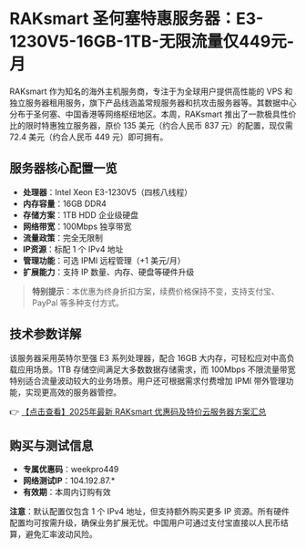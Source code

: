 # RAKsmart 圣何塞特惠服务器：E3-1230V5-16GB-1TB-无限流量仅449元-月

RAKsmart 作为知名的海外主机服务商，专注于为全球用户提供高性能的 VPS 和独立服务器租用服务，旗下产品线涵盖常规服务器和抗攻击服务器等。其数据中心分布于圣何塞、中国香港等网络枢纽地区。本周，RAKsmart 推出了一款极具性价比的限时特惠独立服务器，原价 135 美元（约合人民币 837 元）的配置，现仅需 72.4 美元（约合人民币 449 元）即可拥有。

## 服务器核心配置一览

- **处理器**：Intel Xeon E3-1230V5（四核八线程）
- **内存容量**：16GB DDR4
- **存储方案**：1TB HDD 企业级硬盘
- **网络带宽**：100Mbps 独享带宽
- **流量政策**：完全无限制
- **IP资源**：标配 1 个 IPv4 地址
- **管理功能**：可选 IPMI 远程管理（+1 美元/月）
- **扩展能力**：支持 IP 数量、内存、硬盘等硬件升级

> **特别提示**：本优惠为终身折扣方案，续费价格保持不变，支持支付宝、PayPal 等多种支付方式。

## 技术参数详解

该服务器采用英特尔至强 E3 系列处理器，配合 16GB 大内存，可轻松应对中高负载应用场景。1TB 存储空间满足大多数数据存储需求，而 100Mbps 不限流量带宽特别适合流量波动较大的业务场景。用户还可根据需求付费增加 IPMI 带外管理功能，实现更高效的服务器管控。

👉 [【点击查看】2025年最新 RAKsmart 优惠码及特价云服务器方案汇总](https://bit.ly/raksmart)

## 购买与测试信息

- **专属优惠码**：weekpro449
- **网络测试IP**：104.192.87.*
- **有效期**：本周内订购有效

**注意**：默认配置仅包含 1 个 IPv4 地址，但支持额外购买更多 IP 资源。所有硬件配置均可按需升级，确保业务扩展无忧。中国用户可通过支付宝直接以人民币结算，避免汇率波动风险。